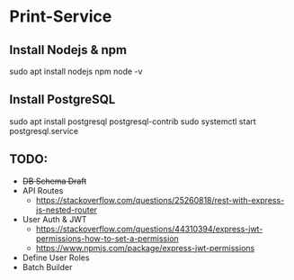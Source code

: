 # Print-Service
## Install Nodejs & npm
sudo apt install nodejs npm
node -v
## Install PostgreSQL
sudo apt install postgresql postgresql-contrib
sudo systemctl start postgresql.service
## TODO:
- ~~DB Schema Draft~~
- API Routes
    - https://stackoverflow.com/questions/25260818/rest-with-express-js-nested-router
- User Auth & JWT
    - https://stackoverflow.com/questions/44310394/express-jwt-permissions-how-to-set-a-permission
    - https://www.npmjs.com/package/express-jwt-permissions
- Define User Roles
- Batch Builder
